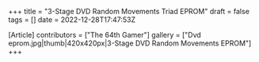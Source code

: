 +++
title = "3-Stage DVD Random Movements Triad EPROM"
draft = false
tags = []
date = 2022-12-28T17:47:53Z

[Article]
contributors = ["The 64th Gamer"]
gallery = ["Dvd eprom.jpg|thumb|420x420px|3-Stage DVD Random Movements EPROM"]
+++
